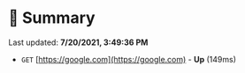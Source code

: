 # 📖 Summary
Last updated: **7/20/2021, 3:49:36 PM**

- `GET` [https://google.com](https://google.com) - **Up** (149ms)
